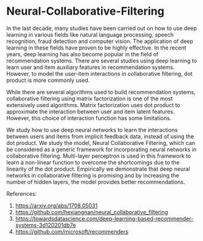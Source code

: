 # Neural-Collaborative-Filtering

In the last decade, many studies have been carried out on how to use deep learning in various
fields like natural language processing, speech recognition, fraud detection and computer
vision. The application of deep learning in these fields have proven to be highly effective.
In the recent years, deep learning has also become popular in the field of recommendation
systems. There are several studies using deep learning to learn user and item auxiliary
features in recommendation systems. However, to model the user-item interactions in
collaborative filtering, dot product is more commonly used.

While there are several algorithms used to build recommendation systems, collaborative
filtering using matrix factorization is one of the most extensively used algorithms. Matrix
factorization uses dot product to approximate the interaction between user and item latent
features. However, this choice of interaction function has some limitations.

We study how to use deep neural networks to learn the interactions between
users and items from implicit feedback data, instead of using the dot product. We study the
model, Neural Collaborative Filtering, which can be considered as a generic framework for
incorporating neural networks in collaborative filtering. Multi-layer perceptron is used in this
framework to learn a non-linear function to overcome the shortcomings due to the linearity
of the dot product. Empirically we demonstrate that deep neural networks in collaborative
filtering is promising and by increasing the number of hidden layers, the model provides
better recommendations.

References:
1. https://arxiv.org/abs/1708.05031
2. https://github.com/hexiangnan/neural_collaborative_filtering
3. https://towardsdatascience.com/deep-learning-based-recommender-systems-3d120201db7e
4. https://github.com/microsoft/recommenders
